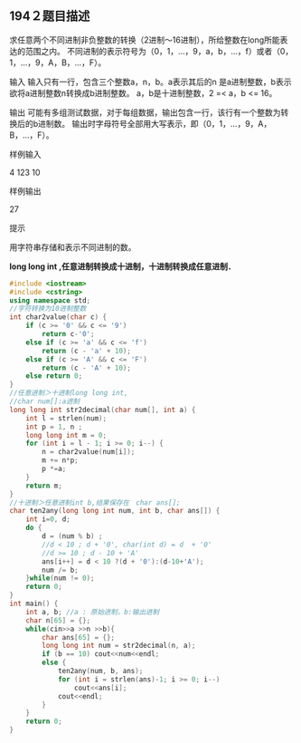 194２题目描述
--------

求任意两个不同进制非负整数的转换（2进制～16进制），所给整数在long所能表达的范围之内。
不同进制的表示符号为（0，1，...，9，a，b，...，f）或者（0，1，...，9，A，B，...，F）。

输入
输入只有一行，包含三个整数a，n，b。a表示其后的n 是a进制整数，b表示欲将a进制整数n转换成b进制整数。
a，b是十进制整数，2 =< a，b <= 16。

输出
可能有多组测试数据，对于每组数据，输出包含一行，该行有一个整数为转换后的b进制数。
输出时字母符号全部用大写表示，即（0，1，...，9，A，B，...，F）。

样例输入

4 123 10

样例输出

27

提示

用字符串存储和表示不同进制的数。

 **long long int ,任意进制转换成十进制，十进制转换成任意进制．**

```C++
#include <iostream>
#include <cstring>
using namespace std;
//字符转换为10进制整数
int char2value(char c) {
    if (c >= '0' && c <= '9')
        return c-'0';
    else if (c >= 'a' && c <= 'f')
        return (c - 'a' + 10);
    else if (c >= 'A' && c <= 'F')
        return (c - 'A' + 10);
    else return 0;
}
//任意进制＞十进制long long int,
//char num[]:a进制
long long int str2decimal(char num[], int a) {
    int l = strlen(num);
    int p = 1, n ;
    long long int m = 0;
    for (int i = l - 1; i >= 0; i--) {
        n = char2value(num[i]);
        m += n*p;
        p *=a;
    }
    return m;
}
//十进制＞任意进制int b,结果保存在　char ans[];
char ten2any(long long int num, int b, char ans[]) {
    int i=0, d;
    do {
        d = (num % b) ;
        //d < 10 ; d + '0', char(int d) = d  + '0'
        //d >= 10 ; d - 10 + 'A'
        ans[i++] = d < 10 ?(d + '0'):(d-10+'A');
        num /= b;
    }while(num != 0);
    return 0;
}
int main() {
    int a, b; //a : 原始进制，b:输出进制
    char n[65] = {};
    while(cin>>a >>n >>b){
        char ans[65] = {};
        long long int num = str2decimal(n, a);
        if (b == 10) cout<<num<<endl;
        else {
            ten2any(num, b, ans);
            for (int i = strlen(ans)-1; i >= 0; i--)
                cout<<ans[i];
            cout<<endl;
        }
    }
    return 0;
}
```
